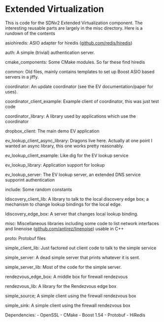 Extended Virtualization
=======================

This is code for the SDNv2 Extended Virtualization component. The interesting reusable parts
are largely in the misc directory. Here is a rundown of the contents

asiohiredis: ASIO adapter for hiredis ([github.com/redis/hiredis](https://github.com/redis/hiredis/))

auth: A simple (trivial) authentication server.

cmake\_components: Some CMake modules. So far these find hiredis

common: Old files, mainly contains templates to set up Boost ASIO based servers in a jiffy.

coordinator: An update coordinator (see the EV documentation/paper for uses).

coordinator\_client\_example: Example client of coordinator, this was just test code

coordinator\_library: A library used by applications which use the coordinator

dropbox\_client: The main demo EV application

ev\_lookup\_client\_async\_library: Dragons live here. Actually at one point I wanted an async library, this one works pretty reasonably.

ev\_lookup\_client\_example: Like dig for the EV lookup service

ev\_lookup\_library: Application support for lookup

ev\_lookup\_server: The EV lookup server, an extended DNS service supporint authentication

include: Some random constants

ldiscovery\_client\_lib: A library to talk to the local discovery edge box; a mechanism to change lookup bindings for the local edge.

ldiscovery\_edge\_box: A server that changes local lookup binding.

misc: Miscellaneous libraries including some code to list network interfaces and linenoise ([github.com/antirez/linenoise](https://github.com/antirez/linenoise/)) usable in C++

proto: Protobuf files

simple\_client\_lib: Just factored out client code to talk to the simple service

simple\_server: A dead simple server that prints whatever it is sent.

simple\_server\_lib: Most of the code for the simple server.

rendezvous\_edge\_box: A middle box for firewall rendezvous

rendezvous\_lib: A library for the Rendezvous edge box

simple\_source; A simple client using the firewall rendezvous box

simple\_sink: A simple client using the firewall rendezvous box

Dependencies:
    -    OpenSSL
    -    CMake
    -    Boost 1.54
    -    Protobuf
    -    HiRedis
